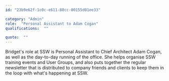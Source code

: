 ```yaml
---
id: "23b9e62f-1c0c-e611-80cc-00155d01ee33"

category: "Admin"
role:  "Personal Assistant to Adam Cogan"
qualifications:  ""

quote:  ""
---
```


Bridget's role at SSW is Personal Assistant to Chief Architect Adam Cogan, as well as the day-to-day running of the office. She helps organise SSW training events and User Groups, and also puts together the regular newsletter that is distributed to company friends and clients to keep them in the loop with what's happening at SSW.